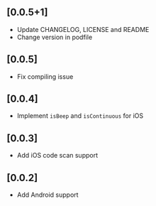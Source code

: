 ## [0.0.5+1]

* Update CHANGELOG, LICENSE and README
* Change version in podfile

## [0.0.5]

* Fix compiling issue

## [0.0.4]

* Implement `isBeep` and `isContinuous` for iOS

## [0.0.3]

* Add iOS code scan support

## [0.0.2]

* Add Android support
